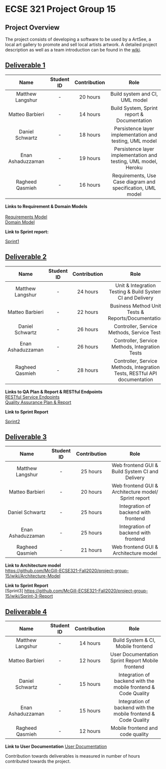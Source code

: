 # ECSE 321 Project Group 15

## Project Overview
The project consists of developing a software to be used by a ArtSee, a local art gallery to promote and sell local artists artwork. A detailed
project description as well as a team introduction can be found in the [wiki](https://github.com/McGill-ECSE321-Fall2020/project-group-15/wiki).




## [Deliverable 1](https://github.com/McGill-ECSE321-Fall2020/project-group-15/wiki/Sprint-1-Report)
|        Name       | Student ID | Contribution | Role                       | 
|:-----------------:|:----------:|:------------:|:--------------------------:|
|  Matthew Langshur |  - |  20 hours    | Build system and CI, UML model|
|  Matteo Barbieri  |  - |  14 hours    | Build System, Sprint report & Documentation|
|  Daniel Schwartz  |  - |  18 hours    | Persistence layer implementation and testing, UML model|
| Enan Ashaduzzaman |  - |  19 hours    | Persistence layer implementation and testing, UML model, Heroku|
|  Ragheed Qasmieh  |  - |  16  hours   | Requirements, Use Case diagram and specification, UML model|

**Links to Requirement & Domain Models**<br></br>
[Requirements Model](https://github.com/McGill-ECSE321-Fall2020/project-group-15/wiki/Requirements-Model)<br>
[Domain Model](https://github.com/McGill-ECSE321-Fall2020/project-group-15/wiki/Domain-Model)


**Link to Sprint report:**

[Sprint1](https://github.com/McGill-ECSE321-Fall2020/project-group-15/wiki/Sprint-1-Report)

## [Deliverable 2](https://github.com/McGill-ECSE321-Fall2020/project-group-15/wiki/Sprint-2-Report)
|        Name       | Student ID | Contribution | Role                       | 
|:-----------------:|:----------:|:------------:|:--------------------------:|
|  Matthew Langshur |  - |   24 hours   |Unit & Integration Testing & Build System CI and Delivery|
|  Matteo Barbieri  |  - |   22 hours   |Business Method Unit Tests & Reports/Documentation|
|  Daniel Schwartz  |  - |   26 hours   |Controller, Service Methods, Service Tests|
| Enan Ashaduzzaman |  - |   26 hours   |Controller, Service Methods, Integration Tests|
|  Ragheed Qasmieh  |  - |   28 hours   |Controller, Service Methods, Integration Tests, RESTful API documentation|

**Links to QA Plan & Report & RESTful Endpoints**<br>
[RESTful Service Endpoints](https://github.com/McGill-ECSE321-Fall2020/project-group-15/wiki/RESTful-Service-Endpoints)<br>
[Quality Assurance Plan & Report](https://github.com/McGill-ECSE321-Fall2020/project-group-15/wiki/Quality-Assurance-Plan-&-Report)

**Link to Sprint Report**

[Sprint2](https://github.com/McGill-ECSE321-Fall2020/project-group-15/wiki/Sprint-2-Report)

## [Deliverable 3](https://github.com/McGill-ECSE321-Fall2020/project-group-15/wiki/Sprint-3-Report)
|        Name       | Student ID | Contribution | Role                       | 
|:-----------------:|:----------:|:------------:|:--------------------------:|
|  Matthew Langshur |  - |  25 hours    | Web frontend GUI & Build System CI and Delivery |
|  Matteo Barbieri  |  - |  20 hours    | Web frontend GUI & Architecture model/ Sprint report|
|  Daniel Schwartz  |  - |  25 hours    | Integration of backend with frontend|
| Enan Ashaduzzaman |  - |  25 hours    | Integration of backend with frontend|
|  Ragheed Qasmieh  |  - |  21 hours    | Web frontend GUI & Architecture model|

**Link to Architecture model**<br>
https://github.com/McGill-ECSE321-Fall2020/project-group-15/wiki/Architecture-Model

**Link to Sprint Report**<br>
[Sprint3] https://github.com/McGill-ECSE321-Fall2020/project-group-15/wiki/Sprint-3-Report

## [Deliverable 4](https://github.com/McGill-ECSE321-Fall2020/project-group-15/wiki/Sprint-4-Report)
|        Name       | Student ID | Contribution | Role                       | 
|:-----------------:|:----------:|:------------:|:--------------------------:|
|  Matthew Langshur |  - |   14 hours   | Build System & CI, Mobile frontend|
|  Matteo Barbieri  |  - |   12 hours   | User Documentation Sprint Report Mobile frontend|
|  Daniel Schwartz  |  - |   15 hours   | Integration of backend with the mobile frontend & Code Quality|
| Enan Ashaduzzaman |  - |   15 hours   | Integration of backend with the mobile frontend & Code Quality|
|  Ragheed Qasmieh  |  - |   12 hours   | Mobile frontend and code quality|

**Link to User Documentation**
[User Documentation](https://github.com/McGill-ECSE321-Fall2020/project-group-15/wiki/User-Documentation)

Contribution towards deliverables is measured in number of hours contributed towards the project. 
